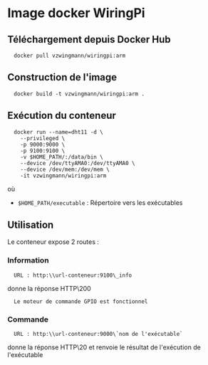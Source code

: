 # Image docker WiringPi

## Téléchargement depuis Docker Hub
      docker pull vzwingmann/wiringpi:arm

## Construction de l'image
      docker build -t vzwingmann/wiringpi:arm .

## Exécution du conteneur 
      docker run --name=dht11 -d \
		--privileged \
		-p 9000:9000 \
		-p 9100:9100 \
		-v $HOME_PATH/:/data/bin \
		--device /dev/ttyAMA0:/dev/ttyAMA0 \
		--device /dev/mem:/dev/mem \
		-it vzwingmann/wiringpi:arm
    
où 
- `$HOME_PATH/executable` : Répertoire vers les exécutables

## Utilisation

Le conteneur expose 2 routes :

### Information 

      URL : http:\\url-conteneur:9100\_info

donne la réponse HTTP\200	  
	  
      Le moteur de commande GPIO est fonctionnel
	  
### Commande

      URL : http:\\url-conteneur:9000\`nom de l'exécutable`

donne la réponse HTTP\20 et renvoie le résultat de l'exécution de l'exécutable
